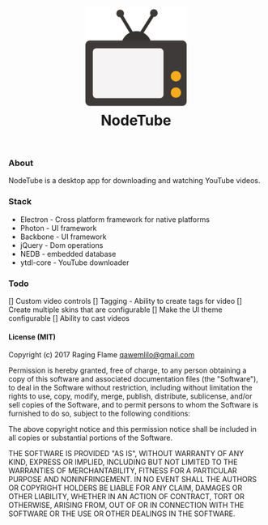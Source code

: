 <h1 align="center">
  <a href="https://github.com/qawemlilo/nodetube-desktop"><img src="https://raw.githubusercontent.com/qawemlilo/nodetube-desktop/master/app/assets/tv-icon.png" alt="NodeTube" width="200"></a>
  <br>
  NodeTube
  <br>
  <br>
</h1>

### About

NodeTube is a desktop app for downloading and watching YouTube videos.

### Stack
 - Electron - Cross platform framework for native platforms
 - Photon - UI framework
 - Backbone - UI framework
 - jQuery - Dom operations
 - NEDB - embedded database
 - ytdl-core  - YouTube downloader

### Todo
 [] Custom video controls
 [] Tagging - Ability to create tags for video
 [] Create multiple skins that are configurable
 [] Make the UI theme configurable
 [] Ability to cast videos



#### License (MIT)

Copyright (c) 2017 Raging Flame <qawemlilo@gmail.com>

Permission is hereby granted, free of charge, to any person obtaining a copy
of this software and associated documentation files (the "Software"), to deal
in the Software without restriction, including without limitation the rights
to use, copy, modify, merge, publish, distribute, sublicense, and/or sell
copies of the Software, and to permit persons to whom the Software is
furnished to do so, subject to the following conditions:

The above copyright notice and this permission notice shall be included in all
copies or substantial portions of the Software.

THE SOFTWARE IS PROVIDED "AS IS", WITHOUT WARRANTY OF ANY KIND, EXPRESS OR
IMPLIED, INCLUDING BUT NOT LIMITED TO THE WARRANTIES OF MERCHANTABILITY,
FITNESS FOR A PARTICULAR PURPOSE AND NONINFRINGEMENT. IN NO EVENT SHALL THE
AUTHORS OR COPYRIGHT HOLDERS BE LIABLE FOR ANY CLAIM, DAMAGES OR OTHER
LIABILITY, WHETHER IN AN ACTION OF CONTRACT, TORT OR OTHERWISE, ARISING FROM,
OUT OF OR IN CONNECTION WITH THE SOFTWARE OR THE USE OR OTHER DEALINGS IN THE
SOFTWARE.
